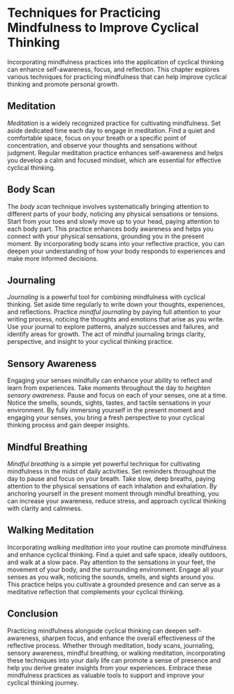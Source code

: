 Techniques for Practicing Mindfulness to Improve Cyclical Thinking
=============================================================================

Incorporating mindfulness practices into the application of cyclical thinking can enhance self-awareness, focus, and reflection. This chapter explores various techniques for practicing mindfulness that can help improve cyclical thinking and promote personal growth.

Meditation
----------

*Meditation* is a widely recognized practice for cultivating mindfulness. Set aside dedicated time each day to engage in meditation. Find a quiet and comfortable space, focus on your breath or a specific point of concentration, and observe your thoughts and sensations without judgment. Regular meditation practice enhances self-awareness and helps you develop a calm and focused mindset, which are essential for effective cyclical thinking.

Body Scan
---------

The *body scan* technique involves systematically bringing attention to different parts of your body, noticing any physical sensations or tensions. Start from your toes and slowly move up to your head, paying attention to each body part. This practice enhances body awareness and helps you connect with your physical sensations, grounding you in the present moment. By incorporating body scans into your reflective practice, you can deepen your understanding of how your body responds to experiences and make more informed decisions.

Journaling
----------

*Journaling* is a powerful tool for combining mindfulness with cyclical thinking. Set aside time regularly to write down your thoughts, experiences, and reflections. Practice *mindful journaling* by paying full attention to your writing process, noticing the thoughts and emotions that arise as you write. Use your journal to explore patterns, analyze successes and failures, and identify areas for growth. The act of mindful journaling brings clarity, perspective, and insight to your cyclical thinking practice.

Sensory Awareness
-----------------

Engaging your senses mindfully can enhance your ability to reflect and learn from experiences. Take moments throughout the day to *heighten sensory awareness.* Pause and focus on each of your senses, one at a time. Notice the smells, sounds, sights, tastes, and tactile sensations in your environment. By fully immersing yourself in the present moment and engaging your senses, you bring a fresh perspective to your cyclical thinking process and gain deeper insights.

Mindful Breathing
-----------------

*Mindful breathing* is a simple yet powerful technique for cultivating mindfulness in the midst of daily activities. Set reminders throughout the day to pause and focus on your breath. Take slow, deep breaths, paying attention to the physical sensations of each inhalation and exhalation. By anchoring yourself in the present moment through mindful breathing, you can increase your awareness, reduce stress, and approach cyclical thinking with clarity and calmness.

Walking Meditation
------------------

Incorporating *walking meditation* into your routine can promote mindfulness and enhance cyclical thinking. Find a quiet and safe space, ideally outdoors, and walk at a slow pace. Pay attention to the sensations in your feet, the movement of your body, and the surrounding environment. Engage all your senses as you walk, noticing the sounds, smells, and sights around you. This practice helps you cultivate a grounded presence and can serve as a meditative reflection that complements your cyclical thinking.

Conclusion
----------

Practicing mindfulness alongside cyclical thinking can deepen self-awareness, sharpen focus, and enhance the overall effectiveness of the reflective process. Whether through meditation, body scans, journaling, sensory awareness, mindful breathing, or walking meditation, incorporating these techniques into your daily life can promote a sense of presence and help you derive greater insights from your experiences. Embrace these mindfulness practices as valuable tools to support and improve your cyclical thinking journey.
